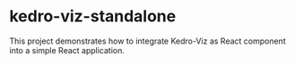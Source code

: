 # kedro-viz-standalone
This project demonstrates how to integrate Kedro-Viz as React component into a simple React application.
